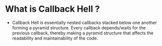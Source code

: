# What is Callback Hell ?

- Callback Hell is essentially nested callbacks stacked below one another forming a pyramid structure. Every callback depends/waits for the previous callback, thereby making a pyramid structure that affects the readability and maintainability of the code.